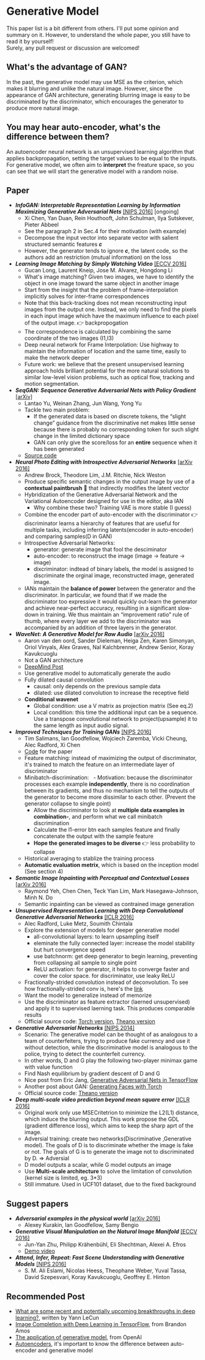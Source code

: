 # Generative Model
This paper list is a bit different from others. I'll put some opinion and summary on it. However, to understand the whole paper, you still have to read it by yourself!    
Surely, any pull request or discussion are welcomed!

## What's the advantage of GAN?
In the past, the generative model may use MSE as the criterion, which makes it blurring and unlike the natural image. However, since the appearance of GAN architecture, generating blurring image is easy to be discriminated by the discriminator, which encourages the generator to produce more natural image.

## You may hear auto-encoder, what's the difference between them?
An autoencoder neural network is an unsupervised learning algorithm that applies backpropagation, setting the target values to be equal to the inputs. For generative model, we often aim to **interpret** the freature space, so you can see that we will start the generative model with a random noise.

## Paper

- ***InfoGAN: Interpretable Representation Learning by Information Maximizing Generative Adversarial Nets*** [[NIPS 2016]](https://arxiv.org/abs/1606.03657) [ongoing]
	- Xi Chen, Yan Duan, Rein Houthooft, John Schulman, Ilya Sutskever, Pieter Abbeel
	- See the paragraph 2 in Sec.4 for their motivation (with example)
	- Decompose the input vector into separate vector with salient structured semantic features ***c***
	- However, the generator tends to ignore ***c***, the latent code, so the authors add an restriction (mutual information) on the loss
- ***Learning Image Matching by Simply Watching Video*** [[ECCV 2016]](https://arxiv.org/abs/1603.06041)
  - Gucan Long, Laurent Kneip, Jose M. Alvarez, Hongdong Li   
  - What's image matching? Given two images, we have to identify the object in one image toward the same object in another image
  - Start from the insight that the problem of frame-interpolation implicitly solves for inter-frame correspondences
  - Note that this back-tracking does not mean reconstructing input images from the output one. Instead, we only need to find the pixels in each input image which have the maximum influence to each pixel of the output image. :point_right: backpropogation
  - The correspondence is calculated by combining the same coordinate of the two images (I1,I3) 
  - Deep neural network for Frame Interpolation: Use highway to maintain the information of location and the same time, easily to make the network deeper
  - Future work:  we believe that the present unsupervised learning approach holds brilliant potential for the more natural solutions to similar low-level vision problems, such as optical flow, tracking and motion segmentation.  
- ***SeqGAN: Sequence Generative Adversarial Nets with Policy Gradient*** [[arXiv]](https://arxiv.org/abs/1609.05473)
  - Lantao Yu, Weinan Zhang, Jun Wang, Yong Yu
  - Tackle two main problem:
    - If the generated data is based on discrete tokens, the “slight change” guidance from the discriminative net makes little sense because there is probably no corresponding token for such slight change in the limited dictionary space
    - GAN can only give the score/loss for an **entire** sequence when it has been generated
  - [Source code](https://github.com/LantaoYu/SeqGAN)
- ***Neural Photo Editing with Introspective Adversarial Networks*** [[arXiv 2016]](http://arxiv.org/abs/1609.07093)
  - Andrew Brock, Theodore Lim, J.M. Ritchie, Nick Weston
  - Produce specific semantic changes in the output image by use of a **contextual paintbrush** :art: that indirectly modifies the latent vector
  - Hybridization of the Generative Adversarial Network and the  Variational Autoencoder designed for use in the editor, aka IAN
    - Why combine these two? Training VAE is more stable (I guess)  
  - Combine the encoder part of auto-encoder with the discriminator :point_right: discriminator learns a hierarchy of features that are useful for multiple tasks, including inferring latents(encoder in auto-encoder) and comparing samples(D in GAN) 
  - Introspective Adversarial Networks: 
    - generator: generate image that fool the desciminator
    - auto-encoder: to reconstruct the image (image -> feature -> image)
    - dixcriminator: indtead of binary labels, the model is assigned to discriminate the orginal image, reconstructed image, generated image. 
  - IANs maintain the **balance of power** between the generator and the discriminator. In particular, we found that if we made the discriminator too expressive it would quickly out-learn the generator and achieve near-perfect accuracy, resulting in a significant slow-down in training. We thus maintain an “improvement ratio” rule of thumb, where every layer we add to the discriminator was
accompanied by an addition of three layers in the generator.
- ***WaveNet: A Generative Model for Raw Audio*** [[arXiv 2016]](http://128.84.21.199/abs/1609.03499)
  - Aaron van den oord, Sander Dieleman, Heiga Zen, Karen Simonyan, Oriol Vinyals, Alex Graves, Nal Kalchbrenner, Andrew Senior, Koray Kavukcuoglu
  - Not a GAN architecture
  - [DeepMind Post](https://deepmind.com/blog/wavenet-generative-model-raw-audio/)
  - Use generative model to automatically generate the audio
  - Fully dilated causal convolution
    - causal: only depends on the previous sample data
    - dilated: use dilated convolution to increase the receptive field
  - **Conditional wavenet**
    - Global condition: use a V matrix as projection matrix (See eq.2)
    - Local condition: this time the additional input can be a sequence. Use a transpose convolutional network to project(upsample) it to the same length as input audio signal.
- ***Improved Techniques for Training GANs*** [[NIPS 2016]](https://arxiv.org/abs/1606.03498)
  - Tim Salimans, Ian Goodfellow, Wojciech Zaremba, Vicki Cheung, Alec Radford, Xi Chen
  - [Code](https://github.com/openai/improved-gan) for the paper
  - Feature matching: instead of maximizing the output of discriminator, it's trained to match the feature on an imtermediate layer of discriminator
  - Minibatch-discrimination: 
    - Motivation: because the discriminator processes each example **independently**, there is no coordination between its gradients, and thus no mechanism to tell the outputs of the generator to become more dissimilar to each other. (Prevent the generator collapse to single point)
    - Allow the discriminator to look at **multiple data examples in combination-**, and perform what we call minibatch discrimination
    - Calculate the l1-error btn each samples feature and finally concatenate the output with the sample feature
    - **Hope the generated images to be diverse** :point_right: less probability to collapse
  - Historical averaging to stablize the training process
  - **Automatic evaluation metrix**, which is based on the inception model (See section 4)
- ***Semantic Image Inpainting with Perceptual and Contextual Losses*** [[arXiv 2016]](https://arxiv.org/abs/1607.07539)
  - Raymond Yeh, Chen Chen, Teck Yian Lim, Mark Hasegawa-Johnson, Minh N. Do
  - Semantic inpainting can be viewed as contrained image generation
- ***Unsupervised Representation Learning with Deep Convolutional Generative Adversarial Networks*** [[ICLR 2016]](https://arxiv.org/abs/1511.06434)
  - Alec Radford, Luke Metz, Soumith Chintala
  - Explore the extension of models for deeper generative model
    - all-convolutional layers: to learn upsampling itself
    - eleminate the fully connected layer: increase the model stability but hurt convergence speed
    - use batchnorm: get deep generator to begin learning, preventing from collapsing all sample to single point
    - ReLU activation: for generator, it helps to converge faster and cover the color space. for discriminator, use leaky ReLU
  - Fractionally-strided convolution instead of deconvolution. To see how fractionally-strided conv is, here's the [link](https://github.com/vdumoulin/conv_arithmetic)
  - Want the model to generalize instead of memorize
  - Use the discriminator as feature extractor (laerned unsupervised) and apply it to supervised laerning task. This produces comparable results
  - Official source code: [Torch version](https://github.com/soumith/dcgan.torch), [Theano version](https://github.com/Newmu/dcgan_code)
- ***Generative Adversarial Networks*** [[NIPS 2014]](https://arxiv.org/abs/1406.2661)
  - Scenario: The generative model can be thought of as analogous to a team of counterfeiters, trying to produce fake currency and use it without detection, while the discriminative model is analogous to the police, trying to detect the counterfeit currency.
  - In other words, D and G play the following two-player minimax game with value function
  - Find Nash equilibrium by gradient descent of D and G
  - Nice post from Eric Jang, [Generative Adversarial Nets in TensorFlow](http://blog.evjang.com/2016/06/generative-adversarial-nets-in.html)
  - Another post about GAN: [Generating Faces with Torch](http://torch.ch/blog/2015/11/13/gan.html)
  - Official source code: [Theano version](https://github.com/goodfeli/adversarial)
- ***Deep multi-scale video prediction beyond mean square error*** [[ICLR 2016]](https://arxiv.org/abs/1511.05440)
  - Original work only use MSECritetrion to minimize the L2(L1) distance, which induce the blurring output. This work propose the GDL (gradient difference loss), which aims to keep the sharp aprt of the image.
  - Adversial training: create two networks(Discriminative ,Generative model). The goals of D is to discriminate whether the image is fake or not. The goals of G is to generate the image not to discriminated by D. => Adversial
  - D model outputs a scalar, while G model outputs an image
  - Use **Multi-scale architecture** to solve the limitation of convolution (kernel size is limited, eg. 3*3)
  - Still immature. Used in UCF101 dataset, due to the fixed background

## Suggest papers
- ***Adversarial examples in the physical world*** [[arXiv 2016]](https://arxiv.org/abs/1607.02533)
  - Alexey Kurakin, Ian Goodfellow, Samy Bengio  
- ***Generative Visual Manipulation on the Natural Image Manifold*** [[ECCV 2016]](https://people.eecs.berkeley.edu/~junyanz/projects/gvm/eccv16_gvm.pdf)
  - Jun-Yan Zhu, Philipp Krähenbühl, Eli Shechtman, Alexei A. Efros
  - [Demo video](https://www.youtube.com/watch?v=9c4z6YsBGQ0)
- ***Attend, Infer, Repeat: Fast Scene Understanding with Generative Models*** [[NIPS 2016]](http://arxiv.org/abs/1603.08575)
  - S. M. Ali Eslami, Nicolas Heess, Theophane Weber, Yuval Tassa, David Szepesvari, Koray Kavukcuoglu, Geoffrey E. Hinton

## Recommended Post  
- [What are some recent and potentially upcoming breakthroughs in deep learning?](https://www.quora.com/What-are-some-recent-and-potentially-upcoming-breakthroughs-in-deep-learning/answer/Yann-LeCun?srid=nZuy), written by Yann LeCun
- [Image Completion with Deep Learning in TensorFlow](http://bamos.github.io/2016/08/09/deep-completion/), from Brandon Amos
- [The application of generative model](https://openai.com/blog/generative-models/#going-forward), from OpenAI
- [Autoencoders](http://ufldl.stanford.edu/tutorial/unsupervised/Autoencoders/), it's important to know the difference between auto-encoder and generative model
